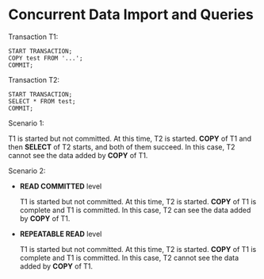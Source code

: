 # Concurrent Data Import and Queries<a name="EN-US_TOPIC_0242370306"></a>

Transaction T1:

```
START TRANSACTION;
COPY test FROM '...';
COMMIT;
```

Transaction T2:

```
START TRANSACTION;
SELECT * FROM test;
COMMIT;
```

Scenario 1: 

T1 is started but not committed. At this time, T2 is started.  **COPY**  of T1 and then  **SELECT**  of T2 starts, and both of them succeed. In this case, T2 cannot see the data added by  **COPY**  of T1.

Scenario 2: 

-   **READ COMMITTED**  level

    T1 is started but not committed. At this time, T2 is started.  **COPY**  of T1 is complete and T1 is committed. In this case, T2 can see the data added by  **COPY**  of T1.

-   **REPEATABLE READ**  level

    T1 is started but not committed. At this time, T2 is started.  **COPY**  of T1 is complete and T1 is committed. In this case, T2 cannot see the data added by  **COPY**  of T1.


